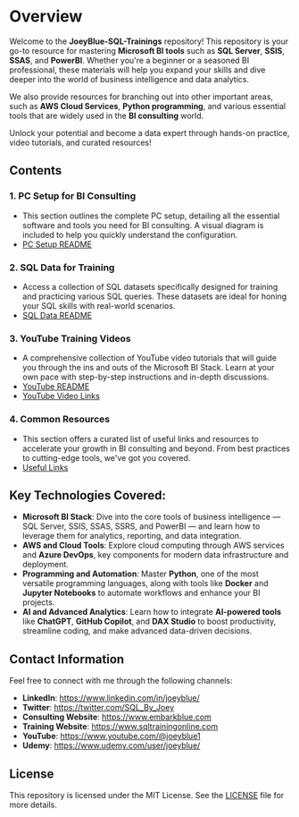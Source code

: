 # Overview

Welcome to the **JoeyBlue-SQL-Trainings** repository! This repository is your go-to resource for mastering **Microsoft BI tools** such as **SQL Server**, **SSIS**, **SSAS**, and **PowerBI**. Whether you're a beginner or a seasoned BI professional, these materials will help you expand your skills and dive deeper into the world of business intelligence and data analytics.

We also provide resources for branching out into other important areas, such as **AWS Cloud Services**, **Python programming**, and various essential tools that are widely used in the **BI consulting** world.

Unlock your potential and become a data expert through hands-on practice, video tutorials, and curated resources!

## Contents

### 1. **PC Setup for BI Consulting**
   - This section outlines the complete PC setup, detailing all the essential software and tools you need for BI consulting. A visual diagram is included to help you quickly understand the configuration.
   - [PC Setup README](PC-Setup/README.md)
   
### 2. **SQL Data for Training**
   - Access a collection of SQL datasets specifically designed for training and practicing various SQL queries. These datasets are ideal for honing your SQL skills with real-world scenarios.
   - [SQL Data README](SQL-Data/README.md)
   
### 3. **YouTube Training Videos**
   - A comprehensive collection of YouTube video tutorials that will guide you through the ins and outs of the Microsoft BI Stack. Learn at your own pace with step-by-step instructions and in-depth discussions.
   - [YouTube README](Youtube/README.md)
   - [YouTube Video Links](Youtube/youtube-video-links.md)

### 4. **Common Resources**
   - This section offers a curated list of useful links and resources to accelerate your growth in BI consulting and beyond. From best practices to cutting-edge tools, we've got you covered.
   - [Useful Links](Resources/README.md)

## Key Technologies Covered:
- **Microsoft BI Stack**: Dive into the core tools of business intelligence — SQL Server, SSIS, SSAS, SSRS, and PowerBI — and learn how to leverage them for analytics, reporting, and data integration.
- **AWS and Cloud Tools**: Explore cloud computing through AWS services and **Azure DevOps**, key components for modern data infrastructure and deployment.
- **Programming and Automation**: Master **Python**, one of the most versatile programming languages, along with tools like **Docker** and **Jupyter Notebooks** to automate workflows and enhance your BI projects.
- **AI and Advanced Analytics**: Learn how to integrate **AI-powered tools** like **ChatGPT**, **GitHub Copilot**, and **DAX Studio** to boost productivity, streamline coding, and make advanced data-driven decisions.

## Contact Information

Feel free to connect with me through the following channels:

- **LinkedIn**: https://www.linkedin.com/in/joeyblue/
- **Twitter**: https://twitter.com/SQL_By_Joey
- **Consulting Website**: https://www.embarkblue.com
- **Training Website**: https://www.sqltrainingonline.com
- **YouTube**: https://www.youtube.com/@joeyblue1
- **Udemy**: https://www.udemy.com/user/joeyblue/

## License
This repository is licensed under the MIT License. See the [LICENSE](LICENSE) file for more details.

